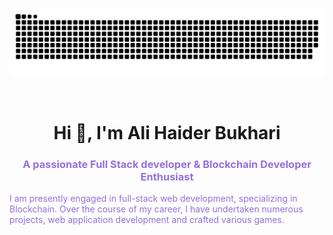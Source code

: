 






<p align="center">
  <img src="https://raw.githubusercontent.com/Elanza-48/Elanza-48/main/resources/img/github-contribution-grid-snake.svg"
    alt="example" style="filter: hue-rotate(270deg);" />
</p>
<br>

<!-- 💫 About Me Section -->
<h1 align="center">Hi 👋, I'm Ali Haider Bukhari</h1>
<!-- <h3 align="center">https://Alihaiderbukhari.vercel.app/</h3> -->
<h3 align="center" style="color: mediumpurple;">A passionate Full Stack developer & Blockchain Developer Enthusiast</h3>
<p style="color: mediumpurple;">
  I am presently engaged in full-stack web development, specializing in Blockchain. Over the course of my career,
  I have undertaken numerous projects, web application development and crafted various games.
</p>

